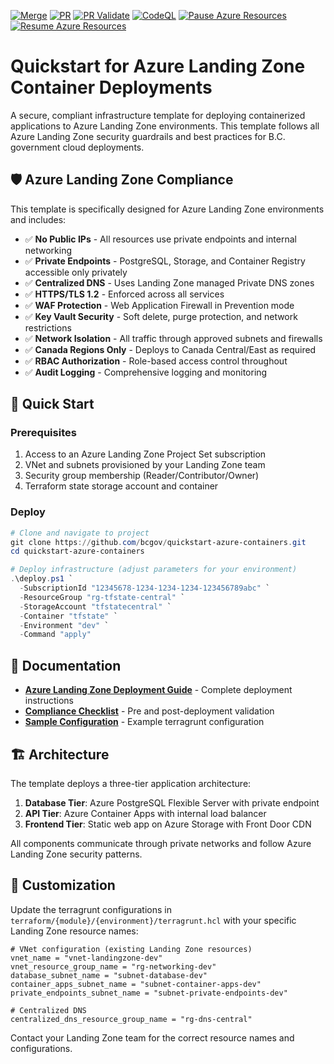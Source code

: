 [![Merge](https://github.com/bcgov/quickstart-azure-containers/actions/workflows/merge.yml/badge.svg)](https://github.com/bcgov/quickstart-azure-containers/actions/workflows/merge.yml)
[![PR](https://github.com/bcgov/quickstart-azure-containers/actions/workflows/pr-open.yml/badge.svg)](https://github.com/bcgov/quickstart-azure-containers/actions/workflows/pr-open.yml)
[![PR Validate](https://github.com/bcgov/quickstart-azure-containers/actions/workflows/pr-validate.yml/badge.svg)](https://github.com/bcgov/quickstart-azure-containers/actions/workflows/pr-validate.yml)
[![CodeQL](https://github.com/bcgov/quickstart-azure-containers/actions/workflows/github-code-scanning/codeql/badge.svg)](https://github.com/bcgov/quickstart-azure-containers/actions/workflows/github-code-scanning/codeql)
[![Pause Azure Resources](https://github.com/bcgov/quickstart-azure-containers/actions/workflows/pause-resources.yml/badge.svg)](https://github.com/bcgov/quickstart-azure-containers/actions/workflows/pause-resources.yml)
[![Resume Azure Resources](https://github.com/bcgov/quickstart-azure-containers/actions/workflows/resume-resources.yml/badge.svg)](https://github.com/bcgov/quickstart-azure-containers/actions/workflows/resume-resources.yml)
# Quickstart for Azure Landing Zone Container Deployments

A secure, compliant infrastructure template for deploying containerized applications to Azure Landing Zone environments. This template follows all Azure Landing Zone security guardrails and best practices for B.C. government cloud deployments.

## 🛡️ Azure Landing Zone Compliance

This template is specifically designed for Azure Landing Zone environments and includes:

- ✅ **No Public IPs** - All resources use private endpoints and internal networking
- ✅ **Private Endpoints** - PostgreSQL, Storage, and Container Registry accessible only privately  
- ✅ **Centralized DNS** - Uses Landing Zone managed Private DNS zones
- ✅ **HTTPS/TLS 1.2** - Enforced across all services
- ✅ **WAF Protection** - Web Application Firewall in Prevention mode
- ✅ **Key Vault Security** - Soft delete, purge protection, and network restrictions
- ✅ **Network Isolation** - All traffic through approved subnets and firewalls
- ✅ **Canada Regions Only** - Deploys to Canada Central/East as required
- ✅ **RBAC Authorization** - Role-based access control throughout
- ✅ **Audit Logging** - Comprehensive logging and monitoring

## 🚀 Quick Start

### Prerequisites
1. Access to an Azure Landing Zone Project Set subscription
2. VNet and subnets provisioned by your Landing Zone team
3. Security group membership (Reader/Contributor/Owner)
4. Terraform state storage account and container

### Deploy
```powershell
# Clone and navigate to project
git clone https://github.com/bcgov/quickstart-azure-containers.git
cd quickstart-azure-containers

# Deploy infrastructure (adjust parameters for your environment)
.\deploy.ps1 `
  -SubscriptionId "12345678-1234-1234-1234-123456789abc" `
  -ResourceGroup "rg-tfstate-central" `
  -StorageAccount "tfstatecentral" `
  -Container "tfstate" `
  -Environment "dev" `
  -Command "apply"
```

## 📖 Documentation

- **[Azure Landing Zone Deployment Guide](AZURE_LANDING_ZONE_GUIDE.md)** - Complete deployment instructions
- **[Compliance Checklist](AZURE_LANDING_ZONE_CHECKLIST.md)** - Pre and post-deployment validation
- **[Sample Configuration](terraform/SAMPLE_TERRAGRUNT_CONFIG.hcl)** - Example terragrunt configuration

## 🏗️ Architecture

The template deploys a three-tier application architecture:

1. **Database Tier**: Azure PostgreSQL Flexible Server with private endpoint
2. **API Tier**: Azure Container Apps with internal load balancer  
3. **Frontend Tier**: Static web app on Azure Storage with Front Door CDN

All components communicate through private networks and follow Azure Landing Zone security patterns.

## 🔧 Customization

Update the terragrunt configurations in `terraform/{module}/{environment}/terragrunt.hcl` with your specific Landing Zone resource names:

```hcl
# VNet configuration (existing Landing Zone resources)
vnet_name = "vnet-landingzone-dev"
vnet_resource_group_name = "rg-networking-dev"
database_subnet_name = "subnet-database-dev"
container_apps_subnet_name = "subnet-container-apps-dev"
private_endpoints_subnet_name = "subnet-private-endpoints-dev"

# Centralized DNS
centralized_dns_resource_group_name = "rg-dns-central"
```

Contact your Landing Zone team for the correct resource names and configurations.

